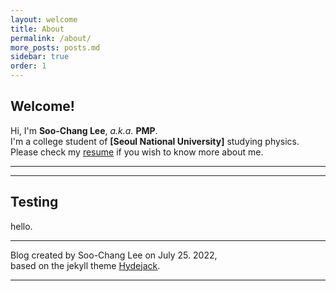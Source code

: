 ```yaml
---
layout: welcome
title: About
permalink: /about/
more_posts: posts.md
sidebar: true
order: 1
---
```


## Welcome!

Hi, I'm **Soo-Chang Lee**, *a.k.a.* **PMP**.<br>
I'm a college student of **[Seoul National University]** studying physics. <br>
Please check my [resume] if you wish to know more about me.

***

<!--posts_list-->

***

## Testing
hello.

***

Blog created by Soo-Chang Lee on July 25. 2022, <br>
based on the jekyll theme [Hydejack].

***

<!--author-->

<!-- Links -->
[resume]: /resume/
[Hydejack]: https://hydejack.com
